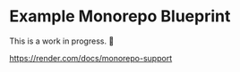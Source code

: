 # Example Monorepo Blueprint

This is a work in progress. 🚧

https://render.com/docs/monorepo-support
